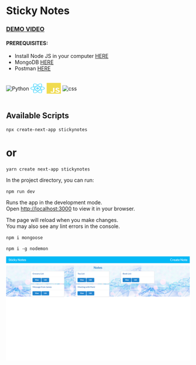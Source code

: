 # Sticky Notes
### <a href="https://www.youtube.com/watch?v=uMWQBfJfNYg" target="_blank">DEMO VIDEO</a>

#### PREREQUISITES:
- Install Node JS in your computer <a href='https://nodejs.org/en/'>HERE</a>
- MongoDB <a href='https://www.mongodb.com/'>HERE</a>
- Postman <a href='https://www.postman.com/'>HERE</a>

 
 <div style="display: inline_block"><br>
  <img align="center" alt="Python" height="30" width="40" src="https://user-images.githubusercontent.com/99184393/177783732-da7a60d4-f4e4-4795-bd35-b59b83f59efb.png">
  <img align="center" alt="React" height="30" width="40" src="https://raw.githubusercontent.com/devicons/devicon/master/icons/react/react-original.svg">
  <img align="center" alt="js" height="30" width="40" src="https://raw.githubusercontent.com/devicons/devicon/master/icons/javascript/javascript-plain.svg">
  <img align="center" alt="css" height="30"  src="https://cdn.icon-icons.com/icons2/3053/PNG/512/postman_macos_bigsur_icon_189815.png">
</div>
<br>

## Available Scripts

```
npx create-next-app stickynotes
```
# or
```
yarn create next-app stickynotes
```

In the project directory, you can run:
```
npm run dev
```

Runs the app in the development mode.\
Open [http://localhost:3000](http://localhost:3000) to view it in your browser.

The page will reload when you make changes.\
You may also see any lint errors in the console.
```
npm i mongoose
```
```
npm i -g nodemon
```
  ![Sticky Notes](/StickyNotes.png)



